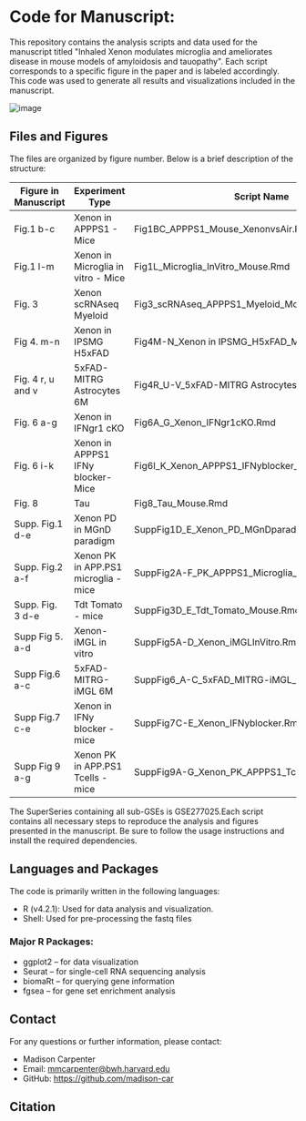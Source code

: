 # Code for Manuscript: 
This repository contains the analysis scripts and data used for the manuscript titled "Inhaled Xenon modulates microglia and ameliorates disease in mouse models of amyloidosis and tauopathy". Each script corresponds to a specific figure in the paper and is labeled accordingly. This code was used to generate all results and visualizations included in the manuscript.

![image](https://github.com/user-attachments/assets/b417793a-9104-4085-8334-df41d133dc3e)

## Files and Figures
The files are organized by figure number. Below is a brief description of the structure:

| Figure in Manuscript | Experiment Type | Script Name | GSE |
-----------------------|-----------------|------------|-------|
Fig.1 b-c | Xenon in APPPS1 - Mice | Fig1BC_APPPS1_Mouse_XenonvsAir.Rmd | GSE269157 |
Fig.1 l-m | Xenon in Microglia in vitro - Mice | Fig1L_Microglia_InVitro_Mouse.Rmd | GSE272910|
Fig. 3 | Xenon scRNAseq Myeloid | Fig3_scRNAseq_APPPS1_Myeloid_Mouse_XenonvsAir.Rmd| GSE274764 |
Fig 4. m-n | Xenon in IPSMG H5xFAD | Fig4M-N_Xenon in IPSMG_H5xFAD_MITRG_Mouse | GSE269481 |
Fig. 4 r, u and v | 5xFAD-MITRG Astrocytes 6M | Fig4R_U-V_5xFAD-MITRG Astrocytes 6M_Mouse.Rmd | GSE271423 |
Fig. 6 a-g | Xenon in IFNgr1 cKO | Fig6A_G_Xenon_IFNgr1cKO.Rmd| GSE271471 |
Fig. 6 i-k | Xenon in APPPS1 IFNy blocker-Mice | Fig6I_K_Xenon_APPPS1_IFNyblocker_Mouse.Rmd | GSE272684 |
Fig. 8  | Tau | Fig8_Tau_Mouse.Rmd | GSE275386 | 
Supp. Fig.1 d-e | Xenon PD in MGnD paradigm | SuppFig1D_E_Xenon_PD_MGnDparadigm.Rmd | GSE272685 |
Supp. Fig.2 a-f | Xenon PK in APP.PS1 microglia -mice | SuppFig2A-F_PK_APPPS1_Microglia_Mouse.Rmd | GSE272814 |
Supp. Fig. 3 d-e | Tdt Tomato - mice | SuppFig3D_E_Tdt_Tomato_Mouse.Rmd | GSE273541 |
Supp Fig 5. a-d | Xenon-iMGL in vitro | SuppFig5A-D_Xenon_iMGLInVitro.Rmd | GSE273575 |
Supp Fig.6 a-c | 5xFAD-MITRG-iMGL 6M | SuppFig6_A-C_5xFAD_MITRG-iMGL_6M.Rmd | GSE271472 | 
Supp Fig.7 c-e | Xenon in IFNy blocker -mice | SuppFig7C-E_Xenon_IFNyblocker.Rmd | GSE272686 |
Supp Fig 9 a-g | Xenon PK in APP.PS1 Tcells -mice | SuppFig9A-G_Xenon_PK_APPPS1_Tcells.Rmd | GSE272801 |

The SuperSeries containing all sub-GSEs is  GSE277025.Each script contains all necessary steps to reproduce the analysis and figures presented in the manuscript. Be sure to follow the usage instructions and install the required dependencies.

## Languages and Packages
The code is primarily written in the following languages:
* R (v4.2.1): Used for data analysis and visualization. <br>
* Shell: Used for pre-processing the fastq files

### Major R Packages: <br>
* ggplot2 – for data visualization <br>
* Seurat – for single-cell RNA sequencing analysis <br>
* biomaRt – for querying gene information <br>
* fgsea – for gene set enrichment analysis <br>

## Contact
For any questions or further information, please contact:

* Madison Carpenter
* Email: mmcarpenter@bwh.harvard.edu
* GitHub: https://github.com/madison-car

## Citation 

